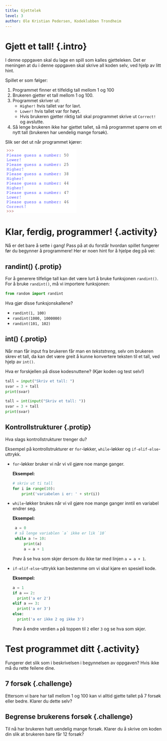 ```yaml
---
title: Gjettelek
level: 3
author: Ole Kristian Pedersen, Kodeklubben Trondheim
---
```


# Gjett et tall!  {.intro}

I denne oppgaven skal du lage en spill som kalles gjetteleken. Det er meningen at du i denne oppgaven skal skrive all koden selv, ved hjelp av litt hint.

Spillet er som følger:

1. Programmet finner et tilfeldig tall mellom 1 og 100
1. Brukeren gjetter et tall mellom 1 og 100.
2. Programmet skriver ut:
    * `Higher!` hvis tallet var for lavt.
    * `Lower!` hvis tallet var for høyt.
    *  Hvis brukeren gjetter riktig tall skal programmet skrive ut `Correct!` og avslutte.
3. Så lenge brukeren ikke har gjettet tallet, så må programmet spørre om et nytt tall (brukeren har uendelig mange forsøk).


Slik ser det ut når programmet kjører:

![](python_guessing_game.png)

# Klar, ferdig, programmer! {.activity}

Nå er det bare å sette i gang! Pass på at du forstår hvordan spillet fungerer før du begynner å programmere! Her er noen hint for å hjelpe deg på vei:

## randint() {.protip}

For å generere tilfelige tall kan det være lurt å bruke funksjonen `randint()`.
For å bruke `randint()`, må vi importere funksjonen:

```python
from random import randint
```

Hva gjør disse funksjonskallene?

* `randint(1, 100)`
* `randint(1000, 1000000)`
* `randint(101, 102)`

## int() {.protip}

Når man får input fra brukeren får man en *tekststreng*, selv om brukeren skrev et tall, da kan det være greit å kunne konvertere teksten til et tall, ved hjelp av `int()`.

Hva er forskjellen på disse kodesnuttene? (Kjør koden og test selv!)
```python
tall = input("Skriv et tall: ")
svar = 3 + tall
print(svar)
```

```python
tall = int(input("Skriv et tall: "))
svar = 3 + tall
print(svar)
```

## Kontrollstrukturer {.protip}

Hva slags kontrollstrukturer trenger du?

Eksempel på kontrollstrukturer er `for`-løkker, `while`-løkker og `if-elif-else`-uttrykk.

- `for`-løkker bruker vi når vi vil gjøre noe mange ganger.

    **Eksempel:**
    ```python
    # skriv ut ti tall
    for i in range(10):
        print('variabelen i er: ' + str(i))
    ```

- `while`-løkker brukes når vi vil gjøre noe mange ganger inntil en variabel
  endrer seg.

    **Eksempel:**
    ```python
     a = 0
     # så lenge variablen `a` ikke er lik `10`
     while a != 10:
         print(a)
         a = a + 1
    ```

    Prøv å se hva som skjer dersom du ikke tar med linjen `a = a + 1`.

- `if-elif-else`-uttrykk kan bestemme om vi skal kjøre en spesiell kode.

    **Eksempel:**
    ```python
    a = 1
    if a == 2:
      print('a er 2')
    elif a == 3:
      print('a er 3')
    else:
      print('a er ikke 2 og ikke 3')
    ```

    Prøv å endre verdien `a` på toppen til `2` eller `3` og se hva som skjer.


# Test programmet ditt {.activity}

Fungerer det slik som i beskrivelsen i begynnelsen av oppgaven? Hvis ikke må du rette feilene dine.

## 7 forsøk {.challenge}

Ettersom vi bare har tall mellom 1 og 100 kan vi alltid gjette tallet på 7 forsøk eller bedre. Klarer du dette selv?

## Begrense brukerens forsøk {.challenge}

Til nå har brukeren hatt uendelig mange forsøk. Klarer du å skrive om koden din slik at brukeren bare får 12 forsøk?
